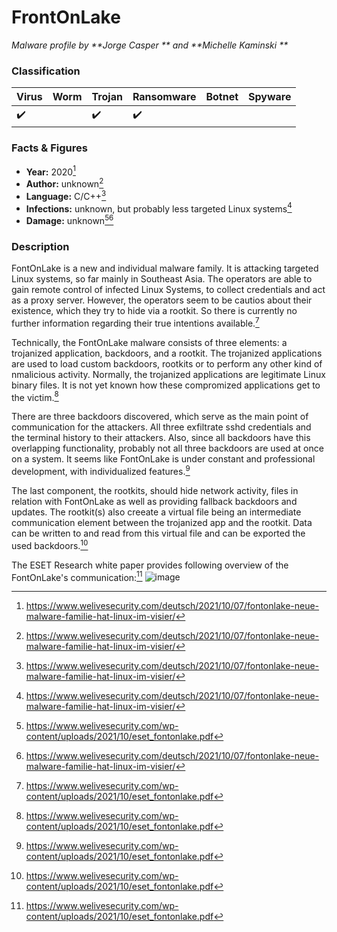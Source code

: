 # FrontOnLake

_Malware profile by **Jorge Casper ** and **Michelle Kaminski **_

### Classification 

| Virus              | Worm               | Trojan             | Ransomware         | Botnet             | Spyware                                   |
|:-------------------|:-------------------|:-------------------|:-------------------|:-------------------|:----------------------------------------|
| :heavy_check_mark: |  | :heavy_check_mark: | :heavy_check_mark: | | |:heavy_check_mark:

### Facts & Figures

* **Year:** 2020[^2]
* **Author:** unknown[^2]
* **Language:** C/C++[^2]
* **Infections:** unknown, but probably less targeted Linux systems[^2]
* **Damage:** unknown[^1][^2]

### Description

FontOnLake is a new and individual malware family. It is attacking targeted Linux systems, so far mainly in Southeast Asia. The operators are able to gain remote control of infected Linux Systems, to collect credentials and act as a proxy server. However, the operators seem to be cautios about their existence, which they try to hide via a rootkit. So there is currently no further information regarding their true intentions available.[^1]

Technically, the FontOnLake malware consists of three elements: a trojanized application, backdoors, and a rootkit. The trojanized applications are used to load
custom backdoors, rootkits or to perform any other kind of nmalicious activity. Normally, the trojanized applications are legitimate Linux binary files. It is
not yet known how these compromized applications get to the victim.[^1]

There are three backdoors discovered, which serve as the main point of communication for the attackers. All three exfiltrate sshd credentials and the terminal
history to their attackers. Also, since all backdoors have this overlapping functionality, probably not all three backdoors are used at once on a system. It seems like FontOnLake is under constant and professional development, with individualized features.[^1]

The last component, the rootkits, should hide network activity, files in relation with FontOnLake as well as providing fallback backdoors and updates. The rootkit(s) also creeate a virtual file being an intermediate communication element between the trojanized app and the rootkit. Data can be written to and read
from this virtual file and can be exported the used backdoors.[^1]

The ESET Research white paper provides following overview of the FontOnLake's communication:[^1]
![image](https://user-images.githubusercontent.com/65011017/140792479-5e71f1de-303f-4f02-a378-bd52f51c43a1.png)


[^1]: https://www.welivesecurity.com/wp-content/uploads/2021/10/eset_fontonlake.pdf
[^2]: https://www.welivesecurity.com/deutsch/2021/10/07/fontonlake-neue-malware-familie-hat-linux-im-visier/
